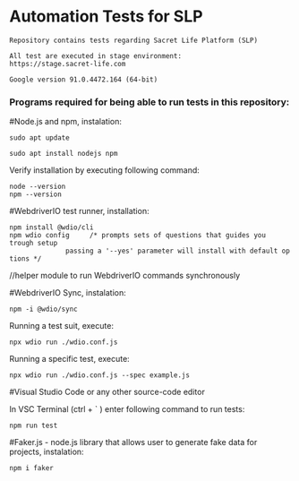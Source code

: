 
<h1>Automation Tests for SLP</h1>

	Repository contains tests regarding Sacret Life Platform (SLP)
	
	All test are executed in stage environment: 
	https://stage.sacret-life.com
 
	Google version 91.0.4472.164 (64-bit)

<h3>Programs required for being able to run tests in this repository:</h3>

#Node.js and npm, instalation:
 
	sudo apt update
 
 	sudo apt install nodejs npm

  Verify installation by executing following command:

	node --version 
	npm --version 

#WebdriverIO test runner, installation:
 
	npm install @wdio/cli  
	npm wdio config		/* prompts sets of questions that guides you trough setup
				  passing a '--yes' parameter will install with default op				    tions */

//helper module to run WebdriverIO commands synchronously 

#WebdriverIO Sync, instalation:

	npm -i @wdio/sync

  Running a test suit, execute:

	npx wdio run ./wdio.conf.js 

  Running a specific test, execute: 

	npx wdio run ./wdio.conf.js --spec example.js

#Visual Studio Code or any other source-code editor

In VSC Terminal (ctrl + ` ) enter following command to run tests: 

	npm run test	

#Faker.js - node.js library that allows user to generate fake data for projects, instalation: 

	npm i faker	


